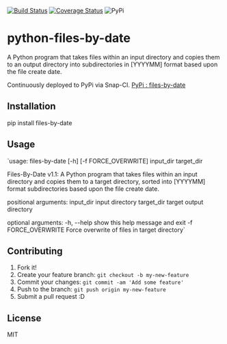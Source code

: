[![Build Status](https://travis-ci.org/DEV3L/python-files-by-date.png)](https://travis-ci.org/DEV3L/python-files-by-date)
[![Coverage Status](https://coveralls.io/repos/github/DEV3L/python-files-by-date/badge.svg)](https://coveralls.io/github/DEV3L/python-files-by-date)
![PyPi](https://img.shields.io/pypi/v/files-by-date.svg)

# python-files-by-date

A Python program that takes files within an input directory and copies them to an output directory into subdirectories in [YYYYMM] format based upon the file create date.

Continuously deployed to PyPi via Snap-CI. 
[PyPi : files-by-date](https://pypi.python.org/pypi/files-by-date/)

## Installation

pip install files-by-date


## Usage

`usage: files-by-date [-h] [-f FORCE_OVERWRITE] input_dir target_dir

Files-By-Date v1.1: A Python program that takes files within an input
directory and copies them to a target directory, sorted into [YYYYMM] format
subdirectories based upon the file create date.

positional arguments:
  input_dir           input directory
  target_dir          target output directory

optional arguments:
  -h, --help          show this help message and exit
  -f FORCE_OVERWRITE  Force overwrite of files in target directory`


## Contributing

1. Fork it!
2. Create your feature branch: `git checkout -b my-new-feature`
3. Commit your changes: `git commit -am 'Add some feature'`
4. Push to the branch: `git push origin my-new-feature`
5. Submit a pull request :D


## License

MIT
